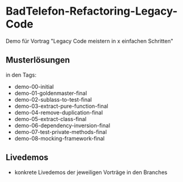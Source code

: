 # BadTelefon-Refactoring-Legacy-Code
Demo für Vortrag "Legacy Code meistern in x einfachen Schritten"

## Musterlösungen

in den Tags:

* demo-00-initial
* demo-01-goldenmaster-final
* demo-02-sublass-to-test-final
* demo-03-extract-pure-function-final
* demo-04-remove-duplication-final
* demo-05-extract-class-final
* demo-06-dependency-inversion-final
* demo-07-test-private-methods-final
* demo-08-mocking-framework-final

## Livedemos

* konkrete Livedemos der jeweiligen Vorträge in den Branches
